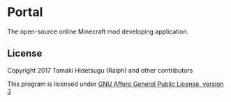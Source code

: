 # Portal

The open-source online Minecraft mod developing application.

## License

Copyright 2017 Tamaki Hidetsugu (Ralph) and other contributors

This program is licensed under [GNU Affero General Public License, version 3](LICENSE)